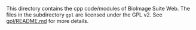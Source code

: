 This directory contains the cpp code/modules of BioImage Suite Web. The files
in the subdirectory `gpl` are licensed under the GPL v2. See
[gpl/README.md](gpl/README.md) for more details.


